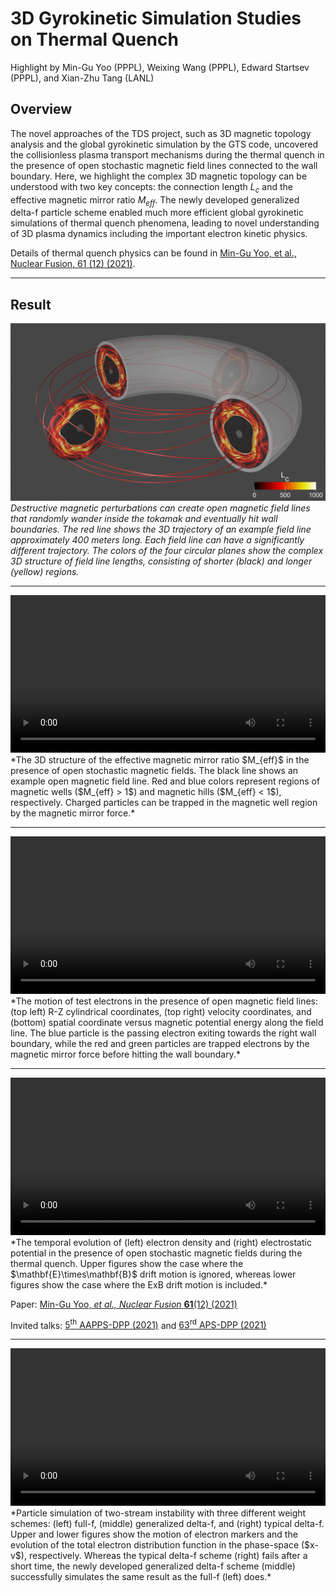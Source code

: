 # 3D Gyrokinetic Simulation Studies on Thermal Quench
Highlight by Min-Gu Yoo (PPPL), Weixing Wang (PPPL), Edward Startsev (PPPL), and Xian-Zhu Tang (LANL)


## Overview

The novel approaches of the TDS project, such as 3D magnetic topology analysis and the global gyrokinetic simulation by the GTS code, uncovered the collisionless plasma transport mechanisms during the thermal quench in the presence of open stochastic magnetic field lines connected to the wall boundary. Here, we highlight the complex 3D magnetic topology can be understood with two key concepts: the connection length $L_c$ and the effective magnetic mirror ratio $M_{eff}$. The newly developed generalized delta-f particle scheme enabled much more efficient global gyrokinetic simulations of thermal quench phenomena, leading to novel understanding of 3D plasma dynamics including the important electron kinetic physics. 

Details of thermal quench physics can be found in [Min-Gu Yoo, et al., Nuclear Fusion, 61 (12) (2021)](https://doi.org/10.1088/1741-4326/ac30c6).

----

## Result

![](img/gallery/Lc_3D.png)
*Destructive magnetic perturbations can create open magnetic field lines that randomly wander inside the tokamak and eventually hit wall boundaries. The red line shows the 3D trajectory of an example field line approximately 400 meters long. Each field line can have a significantly different trajectory. The colors of the four circular planes show the complex 3D structure of field line lengths, consisting of shorter (black) and longer (yellow) regions.*

----

<video controls preload="metadata" width="100%">
    <source src="../img/gallery/Meff.mp4" type="video/mp4">
    Sorry, your browser doesn't support embedded videos.
</video>
*The 3D structure of the effective magnetic mirror ratio $M_{eff}$ in the presence of open stochastic magnetic fields. The black line shows an example open magnetic field line. Red and blue colors represent regions of magnetic wells ($M_{eff} > 1$) and magnetic hills ($M_{eff} < 1$), respectively. Charged particles can be trapped in the magnetic well region by the magnetic mirror force.*

----

<video controls preload="metadata" width="100%">
    <source src="../img/gallery/Passing-Trap.mp4" type="video/mp4">
    Sorry, your browser doesn't support embedded videos.
</video>
*The motion of test electrons in the presence of open magnetic field lines: (top left) R-Z cylindrical coordinates, (top right) velocity coordinates, and (bottom) spatial coordinate versus magnetic potential energy along the field line. The blue particle is the passing electron exiting towards the right wall boundary, while the red and green particles are trapped electrons by the magnetic mirror force before hitting the wall boundary.*

----

<video controls preload="metadata" width="100%">
    <source src="../img/gallery/Density_Potential.mp4" type="video/mp4">
    Sorry, your browser doesn't support embedded videos.
</video>
*The temporal evolution of (left) electron density and (right) electrostatic potential in the presence of open stochastic magnetic fields during the thermal quench. Upper figures show the case where the $\mathbf{E}\times\mathbf{B}$ drift motion is ignored, whereas lower figures show the case where the ExB drift motion is included.*

Paper: [Min-Gu Yoo, <i>et al., Nuclear Fusion</i> <b>61</b>(12) (2021)](https://doi.org/10.1088/1741-4326/ac30c6)

Invited talks: [5<sup>th</sup> AAPPS-DPP (2021)](http://aappsdpp.org/DPP2021/F/5309.pdf) and [63<sup>rd</sup> APS-DPP (2021)](https://meetings.aps.org/Meeting/DPP21/Session/TI02.1)

----

<video controls preload="metadata" width="100%">
    <source src="../img/gallery/Two_Stream.mp4" type="video/mp4">
    Sorry, your browser doesn't support embedded videos.
</video>
*Particle simulation of two-stream instability with three different weight schemes: (left) full-f, (middle) generalized delta-f, and (right) typical delta-f. Upper and lower figures show the motion of electron markers and the evolution of the total electron distribution function in the phase-space ($x-v$), respectively. Whereas the typical delta-f scheme (right) fails after a short time, the newly developed generalized delta-f scheme (middle) successfully simulates the same result as the full-f (left) does.*


<script type="text/x-mathjax-config">MathJax.Hub.Config({TeX: {equationNumbers: {autoNumber: "all"}}, tex2jax: {inlineMath: [['$','$']]}});</script>
<script type="text/javascript" src="https://cdnjs.cloudflare.com/ajax/libs/mathjax/2.7.2/MathJax.js?config=TeX-AMS_HTML"></script>
